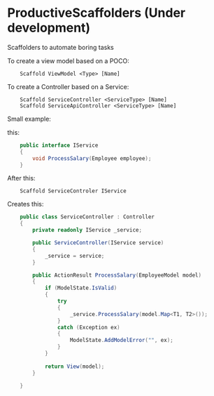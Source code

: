 ProductiveScaffolders (Under development)
=====================

Scaffolders to automate boring tasks


To create a view model based on a POCO:  
```
    Scaffold ViewModel <Type> [Name]
```

To create a Controller based on a Service:  
```
    Scaffold ServiceController <ServiceType> [Name]
    Scaffold ServiceApiController <ServiceType> [Name]
```

Small example:

this:
```C#
    public interface IService
    {
        void ProcessSalary(Employee employee);
    }
```

After this:
```
    Scaffold ServiceControler IService
```

Creates this:
```C#
    public class ServiceController : Controller
    {
        private readonly IService _service;

        public ServiceController(IService service)
        {
            _service = service;
        }

        public ActionResult ProcessSalary(EmployeeModel model) 
        {
        	if (ModelState.IsValid)
            {
        		try 
        		{
        			_service.ProcessSalary(model.Map<T1, T2>());
        		}
        		catch (Exception ex)
        		{
        			ModelState.AddModelError("", ex);
        		}
            }
        	
        	return View(model);
        }

    } 
```
